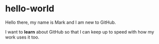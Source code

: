 # hello-world

Hello there, my name is Mark and I am new to GitHub. 

I want to <b>learn</b> about GitHub so that I can keep up to speed with how my work uses it too.
